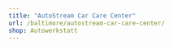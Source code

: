 ```yaml
---
title: "AutoStream Car Care Center"
url: /baltimore/autostream-car-care-center/
shop: Autowerkstatt
---
```

